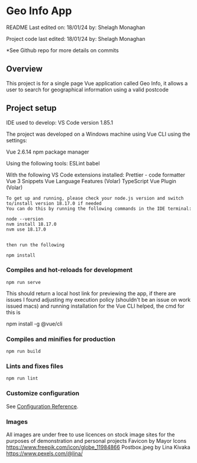 # Geo Info App

README Last edited on: 18/01/24
by: Shelagh Monaghan

Project code last edited: 18/01/24
by: Shelagh Monaghan

*See Github repo for more details on commits

## Overview

This project is for a single page Vue application called Geo Info, it allows a user to search for geographical information using a valid postcode

## Project setup

IDE used to develop: VS Code version 1.85.1

The project was developed on a Windows machine using Vue CLI using the settings:

Vue 2.6.14
npm package manager

Using the following tools:
ESLint
babel

With the following VS Code extensions installed:
Prettier - code formatter
Vue 3 Snippets
Vue Language Features (Volar)
TypeScript Vue Plugin (Volar)


```
To get up and running, please check your node.js version and switch to/install version 18.17.0 if needed 
You can do this by running the following commands in the IDE terminal:

node --version
nvm install 18.17.0
nvm use 18.17.0


then run the following

npm install
```

### Compiles and hot-reloads for development

```
npm run serve
```

This should return a local host link for previewing the app, if there are issues I found adjusting my execution policy (shouldn't be an issue on work issued macs) and running installation for the Vue CLI helped, the cmd for this is

npm install -g @vue/cli


### Compiles and minifies for production
```
npm run build
```

### Lints and fixes files
```
npm run lint
```

### Customize configuration
See [Configuration Reference](https://cli.vuejs.org/config/).

### Images

All images are under free to use licences on stock image sites for the purposes of demonstration and personal projects
Favicon by Mayor Icons https://www.freepik.com/icon/globe_11984866
Postbox.jpeg by Lina Kivaka https://www.pexels.com/@lina/
